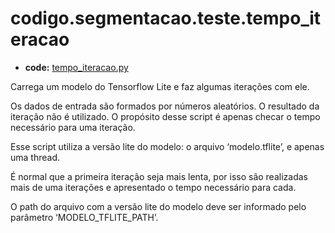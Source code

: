 <a id="codigo-segmentacao-teste-tempo-iteracao"></a>

# codigo.segmentacao.teste.tempo_iteracao

* **code:**
  [tempo_iteracao.py](../../../../codigo/segmentacao/teste/tempo_iteracao.py)

<a id="module-codigo.segmentacao.teste.tempo_iteracao"></a>

Carrega um modelo do Tensorflow Lite e faz algumas iterações com ele.

Os dados de entrada são formados por números aleatórios. O resultado da iteração não é
utilizado. O propósito desse script é apenas checar o tempo necessário para uma iteração.

Esse script utiliza a versão lite do modelo: o arquivo ‘modelo.tflite’, e apenas uma thread.

É normal que a primeira iteração seja mais lenta, por isso são realizadas mais de uma iterações e
apresentado o tempo necessário para cada.

O path do arquivo com a versão lite do modelo deve ser informado pelo parâmetro ‘MODELO_TFLITE_PATH’.
